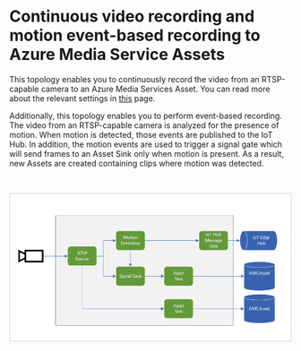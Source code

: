 # Continuous video recording and motion event-based recording to Azure Media Service Assets

This topology enables you to continuously record the video from an RTSP-capable camera to an Azure Media Services Asset. You can read more about the relevant settings in [this](https://github.com/Azure/live-video-analytics/blob/master/MediaGraph/topologies/cvr-asset/readme.md) page.

Additionally, this topology enables you to perform event-based recording. The video from an RTSP-capable camera is analyzed for the presence of motion. When motion is detected, those events are published to the IoT Hub. In addition, the motion events are used to trigger a signal gate which will send frames to an Asset Sink only when motion is present. As a result, new Assets are created containing clips where motion was detected.

<br>
<p align="center">
  <img src="./topology.png" title="Continuous video recording and motion event-based recording to Azure Media Service Assets"/>
</p>
<br>
